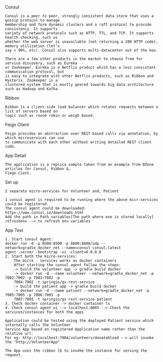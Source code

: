 Consul
	
	Consul is a peer to peer, strongly consistent data store that uses a gossip protocol to manage
	membership and form dynamic clusters and a raft protocol to provide consistency. It supports 
	variety of network protocols such as HTTP, TTL, and TCP. It supports health checking, such as
	whether the web server is unavailable (not returning a 200 HTTP code), memory utilization (let’s
	say > 90%, etc). Consul also supports multi-datacenter out of the box.
	
	There are a few other products in the market to choose from for service discovery, such as Eureka
	or Zookeeper. Eureka is a Netflix product which has a less consistent communication protocol, but
	is easy to integrate with other Netflix products, such as Ribbon and Hysterix. Zookeeper is a
	clustered system that is mostly geared towards big data architecture such as Hadoop and Kafka.
	
Ribbon
	
	Ribbon is a client-side load balancer which rotates requests between a list of servers based on
	logic such as round robin or weigh based. 

Feign Client
	
	Feign provides an abstraction over REST-based calls via annotation, by which microservices can use 
	to communicate with each other without writing detailed REST client code.

App Detail
	
	The application is a replica sample taken from an example from DZone articles for Consul, Ribbon &,
	Fiegn Cient.
	
Set up
	
	2 separate micro-services for Volunteer and, Patient
	
	1 consul agent is required to be running where the above micr-services could be registered.
	The consul agent could be downloaded: https://www.consul.io/downloads.html
	Add the path in Path variables[The path where exe is stored locally]
	refreshenv --> to refresh env variables

App Test
	
	1. Start consul Agent: 
	docker run -d -p 8500:8500 -p 8600:8600/udp --network=gradle_docker_net --name=consul consul:latest
	agent -server -bootstrap -ui -client=0.0.0.0
	2. Start both the micro-services:
		The micro - services works as docker containers
		After starting the consul agent follow the steps:
		-> build the volunteer app -> gradle build docker
		-> docker run -d --name volunteer --network=gradle_docker_net -p 7002:7002 -p 7003:7002 -p
		7004:7002 -t springio/gs-rest-service
		-> build the patient app -> gradle build docker
		-> docker run -d --name patient --network=gradle_docker_net -p 7005:7005 -p 7006:7005 -p
		7007:7005 -t springio/gs-rest-service-patient
	3. Check docker container -> docker container ls
	4. Check consul agent ui --> localhost:8005 --> Check the services/instances for both the apps
	
	Application could be tested using the deployed Patient service which internally calls the Volunteer
	Service App based on registered Application name rather than the relative url.
	For eg: http://localhost:7004/volunteers/donateblood --> will invoke the "http://VolunteerApp"
	
	The App uses the ribbon lb to invoke the instance for serving the request.
	
  	
